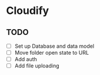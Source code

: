 # Cloudify

## TODO

- [ ] Set up Database and data model
- [ ] Move folder open state to URL
- [ ] Add auth
- [ ] Add file uploading